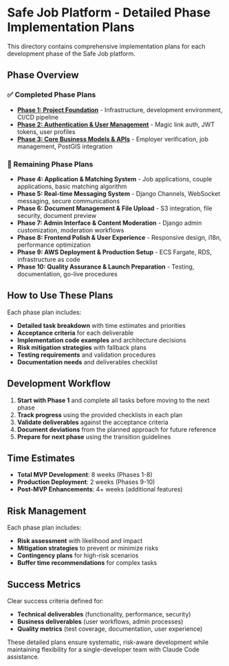 # Safe Job Platform - Detailed Phase Implementation Plans

This directory contains comprehensive implementation plans for each development phase of the Safe Job platform.

## Phase Overview

### ✅ Completed Phase Plans

- **[Phase 1: Project Foundation](phase-1-foundation.md)** - Infrastructure, development environment, CI/CD pipeline
- **[Phase 2: Authentication & User Management](phase-2-authentication.md)** - Magic link auth, JWT tokens, user profiles
- **[Phase 3: Core Business Models & APIs](phase-3-business-models.md)** - Employer verification, job management, PostGIS integration

### 🚧 Remaining Phase Plans

- **Phase 4: Application & Matching System** - Job applications, couple applications, basic matching algorithm
- **Phase 5: Real-time Messaging System** - Django Channels, WebSocket messaging, secure communications
- **Phase 6: Document Management & File Upload** - S3 integration, file security, document preview
- **Phase 7: Admin Interface & Content Moderation** - Django admin customization, moderation workflows
- **Phase 8: Frontend Polish & User Experience** - Responsive design, i18n, performance optimization
- **Phase 9: AWS Deployment & Production Setup** - ECS Fargate, RDS, infrastructure as code
- **Phase 10: Quality Assurance & Launch Preparation** - Testing, documentation, go-live procedures

## How to Use These Plans

Each phase plan includes:

- **Detailed task breakdown** with time estimates and priorities
- **Acceptance criteria** for each deliverable
- **Implementation code examples** and architecture decisions
- **Risk mitigation strategies** with fallback plans
- **Testing requirements** and validation procedures
- **Documentation needs** and deliverables checklist

## Development Workflow

1. **Start with Phase 1** and complete all tasks before moving to the next phase
2. **Track progress** using the provided checklists in each plan
3. **Validate deliverables** against the acceptance criteria
4. **Document deviations** from the planned approach for future reference
5. **Prepare for next phase** using the transition guidelines

## Time Estimates

- **Total MVP Development**: 8 weeks (Phases 1-8)
- **Production Deployment**: 2 weeks (Phases 9-10)
- **Post-MVP Enhancements**: 4+ weeks (additional features)

## Risk Management

Each phase plan includes:

- **Risk assessment** with likelihood and impact
- **Mitigation strategies** to prevent or minimize risks
- **Contingency plans** for high-risk scenarios
- **Buffer time recommendations** for complex tasks

## Success Metrics

Clear success criteria defined for:

- **Technical deliverables** (functionality, performance, security)
- **Business deliverables** (user workflows, admin processes)
- **Quality metrics** (test coverage, documentation, user experience)

These detailed plans ensure systematic, risk-aware development while maintaining flexibility for a single-developer team with Claude Code assistance.
